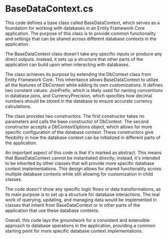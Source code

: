 # BaseDataContext.cs

This code defines a base class called BaseDataContext, which serves as a foundation for working with databases in an Entity Framework Core application. The purpose of this class is to provide common functionality and settings that can be shared across different database contexts in the application.

The BaseDataContext class doesn't take any specific inputs or produce any direct outputs. Instead, it sets up a structure that other parts of the application can build upon when interacting with databases.

The class achieves its purpose by extending the DbContext class from Entity Framework Core. This inheritance allows BaseDataContext to utilize all the features of DbContext while adding its own customizations. It defines two constant values: JoinPrefix, which is likely used for naming conventions in database joins, and CurrencyPrecision, which specifies how decimal numbers should be stored in the database to ensure accurate currency calculations.

The class provides two constructors. The first constructor takes no parameters and calls the base constructor of DbContext. The second constructor accepts a DbContextOptions object, which allows for more specific configuration of the database context. These constructors give flexibility in how the database context can be initialized in different parts of the application.

An important aspect of this code is that it's marked as abstract. This means that BaseDataContext cannot be instantiated directly; instead, it's intended to be inherited by other classes that will provide more specific database context implementations. This design allows for shared functionality across multiple database contexts while still allowing for customization in child classes.

The code doesn't show any specific logic flows or data transformations, as its main purpose is to set up a structure for database interactions. The real work of querying, updating, and managing data would be implemented in classes that inherit from BaseDataContext or in other parts of the application that use these database contexts.

Overall, this code lays the groundwork for a consistent and extensible approach to database operations in the application, providing a common starting point for more specific database context implementations.